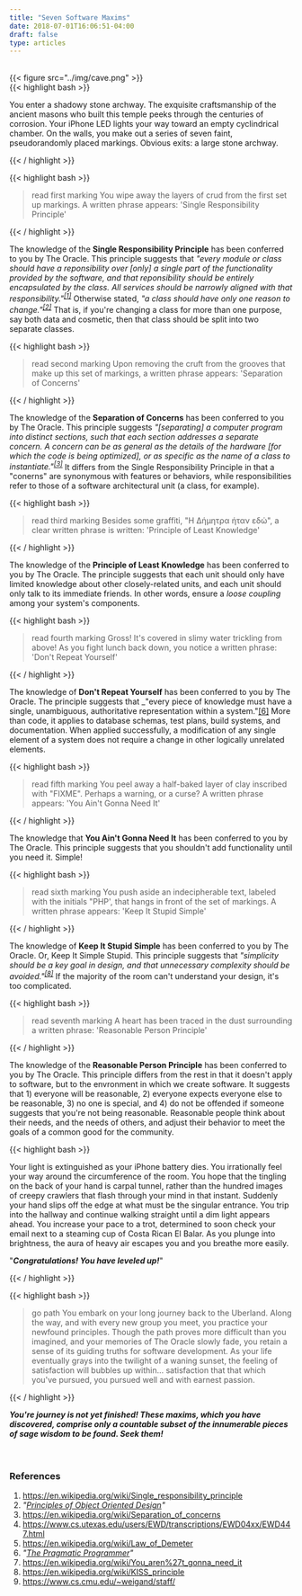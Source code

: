 ```yaml
---
title: "Seven Software Maxims"
date: 2018-07-01T16:06:51-04:00
draft: false
type: articles
---
```

<br>
{{< figure src="../img/cave.png" >}}
<br>

<div class="bash" >
{{< highlight bash >}}
  
  You enter a shadowy stone archway. The exquisite craftsmanship of the ancient
  masons who built this temple peeks through the centuries of corrosion. Your
  iPhone LED lights your way toward an empty cyclindrical chamber. On the walls,
  you make out a series of seven faint, pseudorandomly placed markings.
  Obvious exits: a large stone archway.
  
{{< / highlight >}}
</div>


<div class="bash" >
{{< highlight bash >}}
  
 > read first marking
  You wipe away the layers of crud from the first set up markings.
  A written phrase appears: 'Single Responsibility Principle'
  
{{< / highlight >}}
</div>


The knowledge of the __Single Responsibility Principle__ has been conferred to you by The Oracle. This principle suggests that _"every module or class should have a reponsibility over [only] a single part of the functionality provided by the software, and that reponsibility should be entirely encapsulated by the class. All services should be narrowly aligned with that responsibility."<sup>[[1]](#references)</sup>_ Otherwise stated, _"a class should have only one reason to change."<sup>[[2]](#references)</sup>_ That is, if you're changing a class for more than one purpose, say both data and cosmetic, then that class should be split into two separate classes. 


<div class="bash" >
{{< highlight bash >}}
  
 > read second marking
  Upon removing the cruft from the grooves that make up this set of markings,
  a written phrase appears: 'Separation of Concerns'
  
{{< / highlight >}}
</div>


The knowledge of the __Separation of Concerns__ has been conferred to you by The Oracle. This principle suggests _"[separating] a computer program into distinct sections, such that each section addresses a separate concern. A concern can be as general as the details of the hardware [for which the code is being optimized], or as specific as the name of a class to instantiate."<sup>[[3]](#references)</sup>_ It differs from the Single Responsibility Principle in that a "conerns" are synonymous with features or behaviors, while responsibilities refer to those of a software architectural unit (a class, for example).


<div class="bash" >
{{< highlight bash >}}
  
 > read third marking
  Besides some graffiti, "Η Δήμητρα ήταν εδώ", a clear written phrase is written:
  'Principle of Least Knowledge'
  
{{< / highlight >}}
</div>

The knowledge of the __Principle of Least Knowledge__ has been conferred to you by The Oracle. The principle suggests that each unit should only have limited knowledge about other closely-related units, and each unit should only talk to its immediate friends. In other words, ensure a _loose coupling_ among your system's components.

<div class="bash" >
{{< highlight bash >}}
  
 > read fourth marking
  Gross! It's covered in slimy water trickling from above! As you fight lunch back
  down, you notice a written phrase: 'Don't Repeat Yourself'
  
{{< / highlight >}}
</div>

The knowledge of __Don't Repeat Yourself__ has been conferred to you by The Oracle. The principle suggests that _"every piece of knowledge must have a single, unambiguous, authoritative representation within a system."[[6]](#references) More than code, it applies to database schemas, test plans, build systems, and documentation. When applied successfully, a modification of any single element of a system does not require a change in other logically unrelated elements.


<div class="bash" >
{{< highlight bash >}}
  
 > read fifth marking
  You peel away a half-baked layer of clay inscribed with "FIXME". Perhaps a
  warning, or a curse? A written phrase appears: 'You Ain't Gonna Need It'
  
{{< / highlight >}}
</div>


The knowledge that __You Ain't Gonna Need It__ has been conferred to you by The Oracle. This principle suggests that you shouldn't add functionality until you need it. Simple!


<div class="bash" >
{{< highlight bash >}}
  
 > read sixth marking
  You push aside an indecipherable text, labeled with the initials "PHP', that 
  hangs in front of the set of markings. A written phrase appears: 
  'Keep It Stupid Simple'
  
{{< / highlight >}}
</div>


The knowledge of __Keep It Stupid Simple__ has been conferred to you by The Oracle. Or, Keep It Simple Stupid. This principle suggests that _"simplicity should be a key goal in design, and that unnecessary complexity should be avoided."<sup>[[8]](#references)</sup>_ If the majority of the room can't understand your design, it's too complicated.


<div class="bash" >
{{< highlight bash >}}
  
 > read seventh marking
  A heart has been traced in the dust surrounding a written phrase: 
  'Reasonable Person Principle'
  
{{< / highlight >}}
</div>


The knowledge of the __Reasonable Person Principle__ has been conferred to you by The Oracle. This principle differs from the rest in that it doesn't apply to software, but to the envronment in which we create software. It suggests that 1) everyone will be reasonable, 2) everyone expects everyone else to be reasonable, 3) no one is special, and 4) do not be offended if someone suggests that you're not being reasonable. Reasonable people think about their needs, and the needs of others, and adjust their behavior to meet the goals of a common good for the community.


<div class="bash" >
{{< highlight bash >}}
  
  Your light is extinguished as your iPhone battery dies. You irrationally feel 
  your way around the circumference of the room. You hope that the tingling on 
  the back of your hand is carpal tunnel, rather than the hundred images of 
  creepy crawlers that flash through your mind in that instant. Suddenly your 
  hand slips off the edge at what must be the singular entrance. You trip into 
  the hallway and continue walking straight until a dim light appears ahead. 
  You increase your pace to a trot, determined to soon check your email next to 
  a steaming cup of Costa Rican El Balar. As you plunge into brightness, the 
  aura of heavy air escapes you and you breathe more easily.


  "***Congratulations! You have leveled up!***"
  
{{< / highlight >}}
</div>


<div class="bash" >
{{< highlight bash >}}
  
 > go path
  You embark on your long journey back to the Uberland. Along the way, and with 
  every new group you meet, you practice your newfound principles. Though the 
  path proves more difficult than you imagined, and your memories of The Oracle 
  slowly fade, you retain a sense of its guiding truths for software development. 
  As your life eventually grays into the twilight of a waning sunset, the feeling 
  of satisfaction will bubbles up within... satisfaction that that which you've 
  pursued, you pursued well and with earnest passion. 
  
{{< / highlight >}}
</div>


___You're journey is not yet finished! These maxims, which you have discovered, comprise only a countable subset of the innumerable pieces of sage wisdom to be found. Seek them!___
<br><br><br>

### References
1. https://en.wikipedia.org/wiki/Single_responsibility_principle
1. *"[Principles of Object Oriented Design](http://www.butunclebob.com/ArticleS.UncleBob.PrinciplesOfOod)"*
1. https://en.wikipedia.org/wiki/Separation_of_concerns
1. https://www.cs.utexas.edu/users/EWD/transcriptions/EWD04xx/EWD447.html
1. https://en.wikipedia.org/wiki/Law_of_Demeter
1. *"[The Pragmatic Programmer](https://en.wikipedia.org/wiki/The_Pragmatic_Programmer)"*
1. https://en.wikipedia.org/wiki/You_aren%27t_gonna_need_it
1. https://en.wikipedia.org/wiki/KISS_principle
1. https://www.cs.cmu.edu/~weigand/staff/